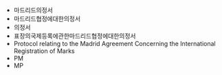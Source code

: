 - 마드리드의정서
- 마드리드협정에대한의정서
- 의정서
- 표장의국제등록에관한마드리드협정에대한의정서
- Protocol relating to the Madrid Agreement Concerning the International Registration of Marks
- PM
- MP
